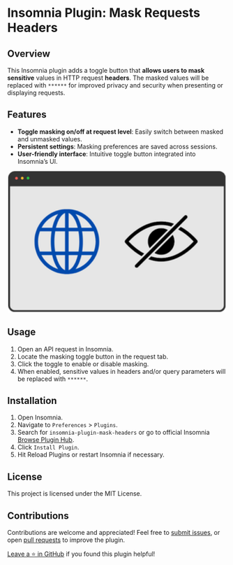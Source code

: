 # Insomnia Plugin: Mask Requests Headers 

## Overview
This Insomnia plugin adds a toggle button that **allows users to mask sensitive** values in HTTP request **headers**. The masked values will be replaced with `******` for improved privacy and security when presenting or displaying requests.

## Features
- **Toggle masking on/off at request level**: Easily switch between masked and unmasked values.
- **Persistent settings**: Masking preferences are saved across sessions.
- **User-friendly interface**: Intuitive toggle button integrated into Insomnia’s UI.
<div align="center">
   <img src="https://github.com/Daniel-Tarita-Silva/insomnia-plugin-header-masker/blob/main/docs/images/header-masker-icon.png" alt="Masking Toggle" width="500"/>
</div>

## Usage
1. Open an API request in Insomnia.
2. Locate the masking toggle button in the request tab.
3. Click the toggle to enable or disable masking.
4. When enabled, sensitive values in headers and/or query parameters will be replaced with `******`.

## Installation
1. Open Insomnia.
2. Navigate to `Preferences` > `Plugins`.
3. Search for `insomnia-plugin-mask-headers` or go to official Insomnia [Browse Plugin Hub](https://insomnia.rest/plugins).
4. Click `Install Plugin`.
5. Hit Reload Plugins or restart Insomnia if necessary.

## License
This project is licensed under the MIT License.

## Contributions
Contributions are welcome and appreciated! 
Feel free to [submit issues](https://github.com/Daniel-Tarita-Silva/insomnia-plugin-header-masker/issues), or open [pull requests](https://github.com/Daniel-Tarita-Silva/insomnia-plugin-header-masker/pulls) to improve the plugin.

[Leave a ⭐️ in GitHub](https://github.com/Daniel-Tarita-Silva/insomnia-plugin-header-masker) if you found this plugin helpful!

